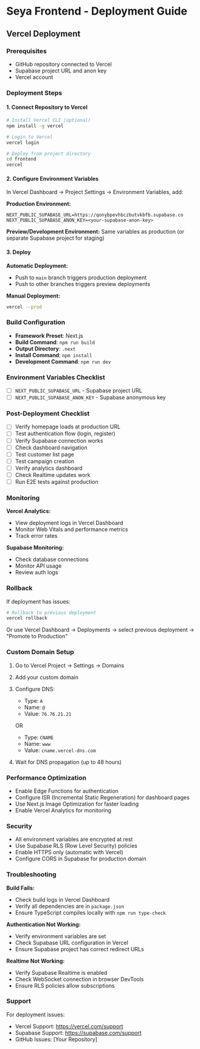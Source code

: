# Seya Frontend - Deployment Guide

## Vercel Deployment

### Prerequisites
- GitHub repository connected to Vercel
- Supabase project URL and anon key
- Vercel account

### Deployment Steps

#### 1. Connect Repository to Vercel
```bash
# Install Vercel CLI (optional)
npm install -g vercel

# Login to Vercel
vercel login

# Deploy from project directory
cd frontend
vercel
```

#### 2. Configure Environment Variables

In Vercel Dashboard → Project Settings → Environment Variables, add:

**Production Environment:**
```
NEXT_PUBLIC_SUPABASE_URL=https://qonybpevhbczbutvkbfb.supabase.co
NEXT_PUBLIC_SUPABASE_ANON_KEY=<your-supabase-anon-key>
```

**Preview/Development Environment:**
Same variables as production (or separate Supabase project for staging)

#### 3. Deploy

**Automatic Deployment:**
- Push to `main` branch triggers production deployment
- Push to other branches triggers preview deployments

**Manual Deployment:**
```bash
vercel --prod
```

### Build Configuration

- **Framework Preset**: Next.js
- **Build Command**: `npm run build`
- **Output Directory**: `.next`
- **Install Command**: `npm install`
- **Development Command**: `npm run dev`

### Environment Variables Checklist

- [ ] `NEXT_PUBLIC_SUPABASE_URL` - Supabase project URL
- [ ] `NEXT_PUBLIC_SUPABASE_ANON_KEY` - Supabase anonymous key

### Post-Deployment Checklist

- [ ] Verify homepage loads at production URL
- [ ] Test authentication flow (login, register)
- [ ] Verify Supabase connection works
- [ ] Check dashboard navigation
- [ ] Test customer list page
- [ ] Test campaign creation
- [ ] Verify analytics dashboard
- [ ] Check Realtime updates work
- [ ] Run E2E tests against production

### Monitoring

**Vercel Analytics:**
- View deployment logs in Vercel Dashboard
- Monitor Web Vitals and performance metrics
- Track error rates

**Supabase Monitoring:**
- Check database connections
- Monitor API usage
- Review auth logs

### Rollback

If deployment has issues:

```bash
# Rollback to previous deployment
vercel rollback
```

Or use Vercel Dashboard → Deployments → select previous deployment → "Promote to Production"

### Custom Domain Setup

1. Go to Vercel Project → Settings → Domains
2. Add your custom domain
3. Configure DNS:
   - Type: `A`
   - Name: `@`
   - Value: `76.76.21.21`

   OR

   - Type: `CNAME`
   - Name: `www`
   - Value: `cname.vercel-dns.com`

4. Wait for DNS propagation (up to 48 hours)

### Performance Optimization

- Enable Edge Functions for authentication
- Configure ISR (Incremental Static Regeneration) for dashboard pages
- Use Next.js Image Optimization for faster loading
- Enable Vercel Analytics for monitoring

### Security

- All environment variables are encrypted at rest
- Use Supabase RLS (Row Level Security) policies
- Enable HTTPS only (automatic with Vercel)
- Configure CORS in Supabase for production domain

### Troubleshooting

**Build Fails:**
- Check build logs in Vercel Dashboard
- Verify all dependencies are in `package.json`
- Ensure TypeScript compiles locally with `npm run type-check`

**Authentication Not Working:**
- Verify environment variables are set
- Check Supabase URL configuration in Vercel
- Ensure Supabase project has correct redirect URLs

**Realtime Not Working:**
- Verify Supabase Realtime is enabled
- Check WebSocket connection in browser DevTools
- Ensure RLS policies allow subscriptions

### Support

For deployment issues:
- Vercel Support: https://vercel.com/support
- Supabase Support: https://supabase.com/support
- GitHub Issues: [Your Repository]
